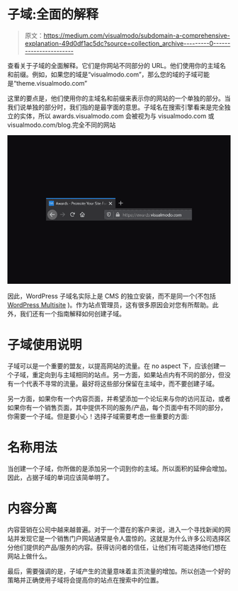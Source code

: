 # 子域:全面的解释

> 原文：<https://medium.com/visualmodo/subdomain-a-comprehensive-explanation-49d0df1ac5dc?source=collection_archive---------0----------------------->

查看关于子域的全面解释。它们是你网站不同部分的 URL。他们使用你的主域名和前缀。例如，如果您的域是“visualmodo.com”，那么您的域的子域可能是“theme.visualmodo.com”

这里的要点是，他们使用你的主域名和前缀来表示你的网站的一个单独的部分。当我们说单独的部分时，我们指的是最字面的意思。子域名在搜索引擎看来是完全独立的实体，所以 awards.visualmodo.com 会被视为与 visualmodo.com 或 visualmodo.com/blog.完全不同的网站

![](img/d7573b8de6d6648cf30ad0d89e3c0815.png)

因此，WordPress 子域名实际上是 CMS 的独立安装，而不是同一个(不包括 [WordPress Multisite](https://visualmodo.com/wordpress-multisite-explained/) )。作为站点管理员，这有很多原因会对您有所帮助。此外，我们还有一个指南解释如何创建子域。

# 子域使用说明

子域可以是一个重要的盟友，以提高网站的流量。在 no aspect 下，应该创建一个子域，重定向到与主域相同的站点。另一方面，如果站点内有不同的部分，但没有一个代表不寻常的流量。最好将这些部分保留在主域中，而不要创建子域。

另一方面，如果你有一个内容页面，并希望添加一个论坛来与你的访问互动，或者如果你有一个销售页面，其中提供不同的服务/产品，每个页面中有不同的部分，你需要一个子域。但是要小心！选择子域需要考虑一些重要的方面:

# 名称用法

当创建一个子域，你所做的是添加另一个词到你的主域。所以面积的延伸会增加。因此，占据子域的单词应该简单明了。

# 内容分离

内容营销在公司中越来越普遍。对于一个潜在的客户来说，进入一个寻找新闻的网站并发现它是一个销售门户网站通常是令人震惊的。这就是为什么许多公司选择区分他们提供的产品/服务的内容。获得访问者的信任，让他们有可能选择他们想在网站上做什么。

最后，需要强调的是，子域产生的流量意味着主页流量的增加。所以创造一个好的策略并正确使用子域将会提高你的站点在搜索中的位置。